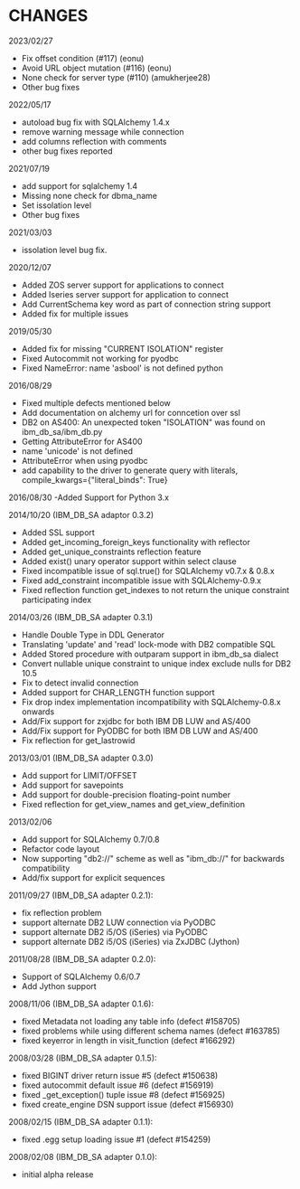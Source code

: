 CHANGES
=======
2023/02/27
- Fix offset condition (#117) (eonu)
- Avoid URL object mutation (#116) (eonu)
- None check for server type (#110) (amukherjee28)
- Other bug fixes

2022/05/17
- autoload bug fix with SQLAlchemy 1.4.x
- remove warning message while connection
- add columns reflection with comments
- other bug fixes reported

2021/07/19
- add support for sqlalchemy 1.4
- Missing none check for dbma_name
- Set issolation level
- Other bug fixes

2021/03/03
- issolation level bug fix.

2020/12/07
- Added ZOS server support for applications to connect
- Added Iseries server support for application to connect
- Add CurrentSchema key word as part of connection string support
- Added fix for multiple issues

2019/05/30
- Added fix for missing "CURRENT ISOLATION" register
- Fixed Autocommit not working for pyodbc
- Fixed NameError: name 'asbool' is not defined python 

2016/08/29
- Fixed multiple defects mentioned below
- Add documentation on alchemy url for conncetion over ssl 
- DB2 on AS400: An unexpected token "ISOLATION" was found on ibm_db_sa/ibm_db.py
- Getting AttributeError for AS400 
- name 'unicode' is not defined
- AttributeError when using pyodbc
- add capability to the driver to generate query with literals, compile_kwargs={"literal_binds": True} 

2016/08/30
-Added Support for Python 3.x

2014/10/20 (IBM_DB_SA adaptor 0.3.2)
- Added SSL support
- Added get_incoming_foreign_keys functionality with reflector 
- Added get_unique_constraints reflection feature 
- Added exist() unary operator support within select clause 
- Fixed incompatible issue of sql.true() for SQLAlchemy v0.7.x & 0.8.x 
- Fixed add_constraint incompatible issue with SQLAlchemy-0.9.x
- Fixed reflection function get_indexes to not return the unique constraint participating index 

2014/03/26 (IBM_DB_SA adapter 0.3.1)
- Handle Double Type in DDL Generator
- Translating 'update' and 'read' lock-mode with DB2 compatible SQL
- Added Stored procedure with outparam support in ibm_db_sa dialect
- Convert nullable unique constraint to unique index exclude nulls for DB2 10.5
- Fix to detect invalid connection
- Added support for CHAR_LENGTH function support
- Fix drop index implementation incompatibility with SQLAlchemy-0.8.x onwards
- Add/Fix support for zxjdbc for both IBM DB LUW and AS/400
- Add/Fix support for PyODBC for both IBM DB LUW and AS/400
- Fix reflection for get_lastrowid

2013/03/01 (IBM_DB_SA adapter 0.3.0)
- Add support for LIMIT/OFFSET
- Add support for savepoints
- Add support for double-precision floating-point number
- Fixed reflection for get_view_names and get_view_definition
 
2013/02/06
- Add support for SQLAlchemy 0.7/0.8
- Refactor code layout
- Now supporting "db2://" scheme as well as
  "ibm_db://" for backwards compatibility
- Add/fix support for explicit sequences

 2011/09/27 (IBM_DB_SA adapter 0.2.1):
 - fix reflection problem
 - support alternate DB2 LUW connection via PyODBC
 - support alternate DB2 i5/OS (iSeries) via PyODBC
 - support alternate DB2 i5/OS (iSeries) via ZxJDBC (Jython)

 2011/08/28 (IBM_DB_SA adapter 0.2.0):
 - Support of SQLAlchemy 0.6/0.7
 - Add Jython support

 2008/11/06 (IBM_DB_SA adapter 0.1.6):
 - fixed Metadata not loading any table info (defect #158705)
 - fixed problems while using different schema names (defect #163785)
 - fixed keyerror in length in visit_function (defect #166292)

2008/03/28 (IBM_DB_SA adapter 0.1.5):
 - fixed BIGINT driver return issue #5 (defect #150638)
 - fixed autocommit default issue #6 (defect #156919)
 - fixed _get_exception() tuple issue #8 (defect #156925)
 - fixed create_engine DSN support issue (defect #156930)

2008/02/15 (IBM_DB_SA adapter 0.1.1):
 - fixed .egg setup loading issue #1 (defect #154259)

2008/02/08 (IBM_DB_SA adapter 0.1.0):
 - initial alpha release

